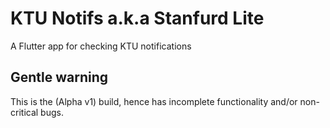 # KTU Notifs a.k.a Stanfurd Lite

A Flutter app for checking KTU notifications

## Gentle warning

This is the (Alpha v1) build, hence has incomplete functionality and/or non-critical bugs.
